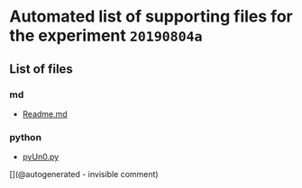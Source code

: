 # Automated list of supporting files for the __experiment `20190804a`__

## List of files

### md

* [Readme.md](/matty/20190804a/Readme.md)


### python

* [pyUn0.py](/matty/20190804a/pyUn0.py)


[](@autogenerated - invisible comment)